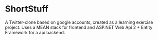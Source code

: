 ShortStuff
==========

A Twitter-clone based on google accounts, created as a learning exercise project. Uses a MEAN stack for frontend and ASP.NET Web Api 2 + Entity Framework for a api backend.
